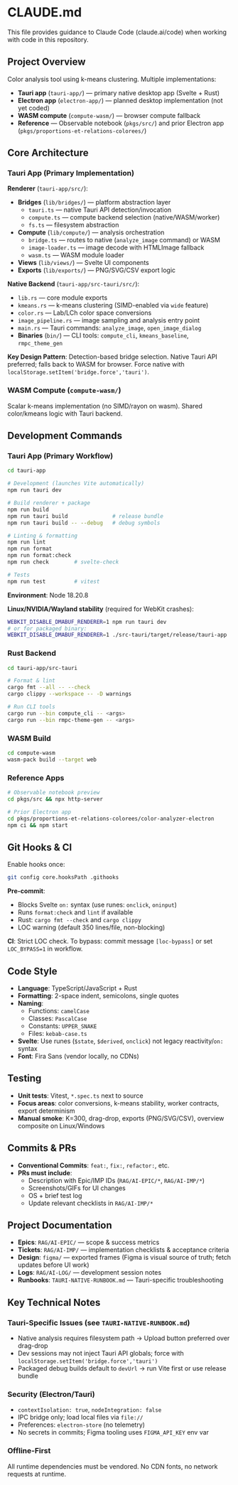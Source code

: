 # CLAUDE.md

This file provides guidance to Claude Code (claude.ai/code) when working with code in this repository.

## Project Overview

Color analysis tool using k-means clustering. Multiple implementations:
- **Tauri app** (`tauri-app/`) — primary native desktop app (Svelte + Rust)
- **Electron app** (`electron-app/`) — planned desktop implementation (not yet coded)
- **WASM compute** (`compute-wasm/`) — browser compute fallback
- **Reference** — Observable notebook (`pkgs/src/`) and prior Electron app (`pkgs/proportions-et-relations-colorees/`)

## Core Architecture

### Tauri App (Primary Implementation)

**Renderer** (`tauri-app/src/`):
- **Bridges** (`lib/bridges/`) — platform abstraction layer
  - `tauri.ts` — native Tauri API detection/invocation
  - `compute.ts` — compute backend selection (native/WASM/worker)
  - `fs.ts` — filesystem abstraction
- **Compute** (`lib/compute/`) — analysis orchestration
  - `bridge.ts` — routes to native (`analyze_image` command) or WASM
  - `image-loader.ts` — image decode with HTMLImage fallback
  - `wasm.ts` — WASM module loader
- **Views** (`lib/views/`) — Svelte UI components
- **Exports** (`lib/exports/`) — PNG/SVG/CSV export logic

**Native Backend** (`tauri-app/src-tauri/src/`):
- `lib.rs` — core module exports
- `kmeans.rs` — k-means clustering (SIMD-enabled via `wide` feature)
- `color.rs` — Lab/LCh color space conversions
- `image_pipeline.rs` — image sampling and analysis entry point
- `main.rs` — Tauri commands: `analyze_image`, `open_image_dialog`
- **Binaries** (`bin/`) — CLI tools: `compute_cli`, `kmeans_baseline`, `rmpc_theme_gen`

**Key Design Pattern**: Detection-based bridge selection. Native Tauri API preferred; falls back to WASM for browser. Force native with `localStorage.setItem('bridge.force','tauri')`.

### WASM Compute (`compute-wasm/`)
Scalar k-means implementation (no SIMD/rayon on wasm). Shared color/kmeans logic with Tauri backend.

## Development Commands

### Tauri App (Primary Workflow)

```bash
cd tauri-app

# Development (launches Vite automatically)
npm run tauri dev

# Build renderer + package
npm run build
npm run tauri build              # release bundle
npm run tauri build -- --debug   # debug symbols

# Linting & formatting
npm run lint
npm run format
npm run format:check
npm run check        # svelte-check

# Tests
npm run test         # vitest
```

**Environment**: Node 18.20.8

**Linux/NVIDIA/Wayland stability** (required for WebKit crashes):
```bash
WEBKIT_DISABLE_DMABUF_RENDERER=1 npm run tauri dev
# or for packaged binary:
WEBKIT_DISABLE_DMABUF_RENDERER=1 ./src-tauri/target/release/tauri-app
```

### Rust Backend

```bash
cd tauri-app/src-tauri

# Format & lint
cargo fmt --all -- --check
cargo clippy --workspace -- -D warnings

# Run CLI tools
cargo run --bin compute_cli -- <args>
cargo run --bin rmpc-theme-gen -- <args>
```

### WASM Build

```bash
cd compute-wasm
wasm-pack build --target web
```

### Reference Apps

```bash
# Observable notebook preview
cd pkgs/src && npx http-server

# Prior Electron app
cd pkgs/proportions-et-relations-colorees/color-analyzer-electron
npm ci && npm start
```

## Git Hooks & CI

Enable hooks once:
```bash
git config core.hooksPath .githooks
```

**Pre-commit**:
- Blocks Svelte `on:` syntax (use runes: `onclick`, `oninput`)
- Runs `format:check` and `lint` if available
- Rust: `cargo fmt --check` and `cargo clippy`
- LOC warning (default 350 lines/file, non-blocking)

**CI**: Strict LOC check. To bypass: commit message `[loc-bypass]` or set `LOC_BYPASS=1` in workflow.

## Code Style

- **Language**: TypeScript/JavaScript + Rust
- **Formatting**: 2-space indent, semicolons, single quotes
- **Naming**:
  - Functions: `camelCase`
  - Classes: `PascalCase`
  - Constants: `UPPER_SNAKE`
  - Files: `kebab-case.ts`
- **Svelte**: Use runes (`$state`, `$derived`, `onclick`) not legacy reactivity/`on:` syntax
- **Font**: Fira Sans (vendor locally, no CDNs)

## Testing

- **Unit tests**: Vitest, `*.spec.ts` next to source
- **Focus areas**: color conversions, k-means stability, worker contracts, export determinism
- **Manual smoke**: K=300, drag-drop, exports (PNG/SVG/CSV), overview composite on Linux/Windows

## Commits & PRs

- **Conventional Commits**: `feat:`, `fix:`, `refactor:`, etc.
- **PRs must include**:
  - Description with Epic/IMP IDs (`RAG/AI-EPIC/*`, `RAG/AI-IMP/*`)
  - Screenshots/GIFs for UI changes
  - OS + brief test log
  - Update relevant checklists in `RAG/AI-IMP/*`

## Project Documentation

- **Epics**: `RAG/AI-EPIC/` — scope & success metrics
- **Tickets**: `RAG/AI-IMP/` — implementation checklists & acceptance criteria
- **Design**: `figma/` — exported frames (Figma is visual source of truth; fetch updates before UI work)
- **Logs**: `RAG/AI-LOG/` — development session notes
- **Runbooks**: `TAURI-NATIVE-RUNBOOK.md` — Tauri-specific troubleshooting

## Key Technical Notes

### Tauri-Specific Issues (see `TAURI-NATIVE-RUNBOOK.md`)
- Native analysis requires filesystem path → Upload button preferred over drag-drop
- Dev sessions may not inject Tauri API globals; force with `localStorage.setItem('bridge.force','tauri')`
- Packaged debug builds default to `devUrl` → run Vite first or use release bundle

### Security (Electron/Tauri)
- `contextIsolation: true`, `nodeIntegration: false`
- IPC bridge only; load local files via `file://`
- Preferences: `electron-store` (no telemetry)
- No secrets in commits; Figma tooling uses `FIGMA_API_KEY` env var

### Offline-First
All runtime dependencies must be vendored. No CDN fonts, no network requests at runtime.
